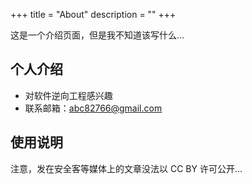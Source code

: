 +++
title = "About"
description = ""
+++

这是一个介绍页面，但是我不知道该写什么...

## 个人介绍

- 对软件逆向工程感兴趣
- 联系邮箱：abc82766@gmail.com

## 使用说明

注意，发在安全客等媒体上的文章没法以 CC BY 许可公开...
